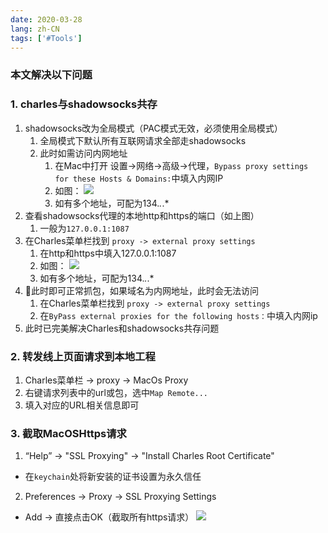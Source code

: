 ```yaml
---
date: 2020-03-28
lang: zh-CN
tags: ['#Tools']
---
```

### 本文解决以下问题
<!-- toc -->

### 1. charles与shadowsocks共存
1. shadowsocks改为全局模式（PAC模式无效，必须使用全局模式）
   1. 全局模式下默认所有互联网请求全部走shadowsocks
   2. 此时如需访问内网地址
      1. 在Mac中打开 设置->网络->高级->代理，`Bypass proxy settings for these Hosts & Domains:`中填入内网IP
      2. 如图：
       ![](https://tva1.sinaimg.cn/large/006y8mN6gy1g8ubsuvcutj30je0fcgoz.jpg)
      3. 如有多个地址，可配为134.*.*.*
2. 查看shadowsocks代理的本地http和https的端口（如上图）
   1. 一般为`127.0.0.1:1087`
3. 在Charles菜单栏找到 `proxy -> external proxy settings`
   1. 在http和https中填入127.0.0.1:1087
   2. 如图：
    ![](https://tva1.sinaimg.cn/large/006y8mN6gy1g8ubq4cl19j30f20chwgt.jpg)
   3. 如有多个地址，可配为134.*.*.*
4. 此时即可正常抓包，如果域名为内网地址，此时会无法访问
   1. 在Charles菜单栏找到 `proxy -> external proxy settings`
   2. 在`ByPass external proxies for the following hosts：`中填入内网ip
5. 此时已完美解决Charles和shadowsocks共存问题

### 2. 转发线上页面请求到本地工程
1. Charles菜单栏 -> proxy -> MacOs Proxy
2. 右键请求列表中的url或包，选中`Map Remote...`
3. 填入对应的URL相关信息即可

### 3. 截取MacOSHttps请求
1. “Help” -> "SSL Proxying" -> "Install Charles Root Certificate"
  - 在`keychain`处将新安装的证书设置为永久信任
2. Preferences -> Proxy -> SSL Proxying Settings
  - Add -> 直接点击OK（截取所有https请求）
    ![](https://tva1.sinaimg.cn/large/006y8mN6ly1g8u6eu1soqj30gj0cwdic.jpg)

